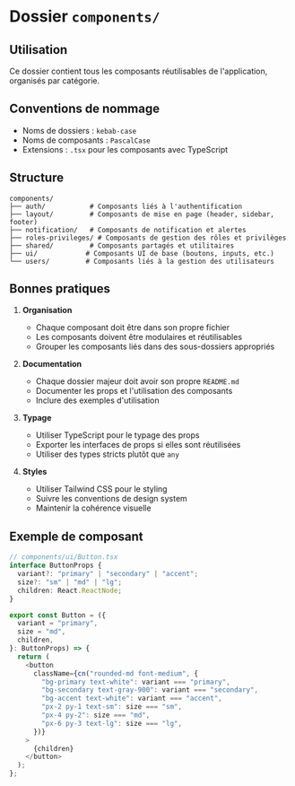 # Dossier `components/`

## Utilisation

Ce dossier contient tous les composants réutilisables de l'application, organisés par catégorie.

## Conventions de nommage

- Noms de dossiers : `kebab-case`
- Noms de composants : `PascalCase`
- Extensions : `.tsx` pour les composants avec TypeScript

## Structure

```plaintext
components/
├── auth/           # Composants liés à l'authentification
├── layout/         # Composants de mise en page (header, sidebar, footer)
├── notification/   # Composants de notification et alertes
├── roles-privileges/ # Composants de gestion des rôles et privilèges
├── shared/         # Composants partagés et utilitaires
├── ui/            # Composants UI de base (boutons, inputs, etc.)
└── users/         # Composants liés à la gestion des utilisateurs
```

## Bonnes pratiques

1. **Organisation**

   - Chaque composant doit être dans son propre fichier
   - Les composants doivent être modulaires et réutilisables
   - Grouper les composants liés dans des sous-dossiers appropriés

2. **Documentation**

   - Chaque dossier majeur doit avoir son propre `README.md`
   - Documenter les props et l'utilisation des composants
   - Inclure des exemples d'utilisation

3. **Typage**

   - Utiliser TypeScript pour le typage des props
   - Exporter les interfaces de props si elles sont réutilisées
   - Utiliser des types stricts plutôt que `any`

4. **Styles**
   - Utiliser Tailwind CSS pour le styling
   - Suivre les conventions de design system
   - Maintenir la cohérence visuelle

## Exemple de composant

```typescript
// components/ui/Button.tsx
interface ButtonProps {
  variant?: "primary" | "secondary" | "accent";
  size?: "sm" | "md" | "lg";
  children: React.ReactNode;
}

export const Button = ({
  variant = "primary",
  size = "md",
  children,
}: ButtonProps) => {
  return (
    <button
      className={cn("rounded-md font-medium", {
        "bg-primary text-white": variant === "primary",
        "bg-secondary text-gray-900": variant === "secondary",
        "bg-accent text-white": variant === "accent",
        "px-2 py-1 text-sm": size === "sm",
        "px-4 py-2": size === "md",
        "px-6 py-3 text-lg": size === "lg",
      })}
    >
      {children}
    </button>
  );
};
```
